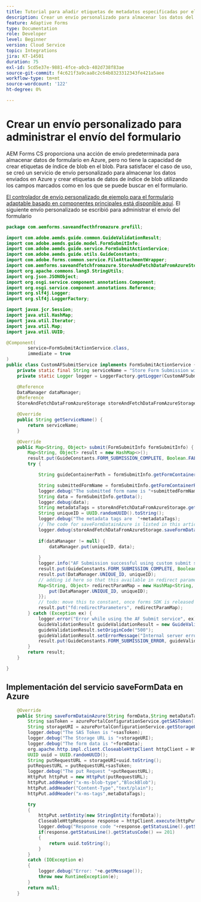 ```yaml
---
title: Tutorial para añadir etiquetas de metadatos especificadas por el usuario
description: Crear un envío personalizado para almacenar los datos del formulario con etiquetas de metadatos en Azure
feature: Adaptive Forms
type: Documentation
role: Developer
level: Beginner
version: Cloud Service
topic: Integrations
jira: KT-14501
duration: 75
exl-id: 5cd5e37e-9881-4fce-a0cb-402d738f83ae
source-git-commit: f4c621f3a9caa8c2c64b8323312343fe421a5aee
workflow-type: tm+mt
source-wordcount: '122'
ht-degree: 0%

---
```


# Crear un envío personalizado para administrar el envío del formulario

AEM Forms CS proporciona una acción de envío predeterminada para almacenar datos de formulario en Azure, pero no tiene la capacidad de crear etiquetas de índice de blob en el blob. Para satisfacer el caso de uso, se creó un servicio de envío personalizado para almacenar los datos enviados en Azure y crear etiquetas de datos de índice de blob utilizando los campos marcados como en los que se puede buscar en el formulario.

[El controlador de envío personalizado de ejemplo para el formulario adaptable basado en componentes principales está disponible aquí](https://github.com/adobe/aem-core-forms-components/blob/master/it/core/src/main/java/com/adobe/cq/forms/core/components/it/service/CustomAFSubmitService.java#L56). El siguiente envío personalizado se escribió para administrar el envío del formulario

```java
package com.aemforms.saveandfecthfromazure.prefill;

import com.adobe.aemds.guide.common.GuideValidationResult;
import com.adobe.aemds.guide.model.FormSubmitInfo;
import com.adobe.aemds.guide.service.FormSubmitActionService;
import com.adobe.aemds.guide.utils.GuideConstants;
import com.adobe.forms.common.service.FileAttachmentWrapper;
import com.aemforms.saveandfetchfromazure.StoreAndFetchDataFromAzureStorage;
import org.apache.commons.lang3.StringUtils;
import org.json.JSONObject;
import org.osgi.service.component.annotations.Component;
import org.osgi.service.component.annotations.Reference;
import org.slf4j.Logger;
import org.slf4j.LoggerFactory;

import javax.jcr.Session;
import java.util.HashMap;
import java.util.Iterator;
import java.util.Map;
import java.util.UUID;

@Component(
        service=FormSubmitActionService.class,
        immediate = true
)
public class CustomAFSubmitService implements FormSubmitActionService {
    private static final String serviceName = "Store Form Submission with Metadata tags in Azure";
    private static Logger logger = LoggerFactory.getLogger(CustomAFSubmitService.class);

    @Reference
    DataManager dataManager;
    @Reference
    StoreAndFetchDataFromAzureStorage storeAndFetchDataFromAzureStorage;

    @Override
    public String getServiceName() {
        return serviceName;
    }

    @Override
    public Map<String, Object> submit(FormSubmitInfo formSubmitInfo) {
        Map<String, Object> result = new HashMap<>();
        result.put(GuideConstants.FORM_SUBMISSION_COMPLETE, Boolean.FALSE);
        try {

            String guideContainerPath = formSubmitInfo.getFormContainerPath();

            String submittedFormName = formSubmitInfo.getFormContainerResource().getParent().getParent().getName();
            logger.debug("The submitted form name is "+submittedFormName);
            String data = formSubmitInfo.getData();
            logger.debug(data);
            String metadataTags = storeAndFetchDataFromAzureStorage.getMetaDataTags(submittedFormName,formSubmitInfo.getFormContainerPath(),formSubmitInfo.getFormContainerResource().getResourceResolver().adaptTo(Session.class),data);
            String uniqueID = UUID.randomUUID().toString();
            logger.debug("The metadata tags are  "+metadataTags);
            // The code for saveFormDatainAzure is listed in this article
            logger.debug(storeAndFetchDataFromAzureStorage.saveFormDatainAzure(data,metadataTags));
            
            if(dataManager != null) {
                dataManager.put(uniqueID, data);
               
            }
            logger.info("AF Submission successful using custom submit service for: {}", guideContainerPath);
            result.put(GuideConstants.FORM_SUBMISSION_COMPLETE, Boolean.TRUE);
            result.put(DataManager.UNIQUE_ID, uniqueID);
            // adding id here so that this available in redirect parameters in final thank you page
            Map<String, Object> redirectParamMap = new HashMap<String, Object>() {{
                put(DataManager.UNIQUE_ID, uniqueID);
            }};
            // todo: move this to constant, once forms SDK is released
            result.put("fd:redirectParameters", redirectParamMap);
        } catch (Exception ex) {
            logger.error("Error while using the AF Submit service", ex);
            GuideValidationResult guideValidationResult = new GuideValidationResult();
            guideValidationResult.setOriginCode("500");
            guideValidationResult.setErrorMessage("Internal server error");
            result.put(GuideConstants.FORM_SUBMISSION_ERROR, guideValidationResult);
        }
        return result;
    }

}
```

## Implementación del servicio saveFormData en Azure

```java
    @Override
    public String saveFormDatainAzure(String formData,String metaDataTags) {
        String sasToken = azurePortalConfigurationService.getSASToken();
        String storageURI = azurePortalConfigurationService.getStorageURI();
        logger.debug("The SAS Token is "+sasToken);
        logger.debug("The Storage URL is "+storageURI);
        logger.debug("The form data is "+formData);
        org.apache.http.impl.client.CloseableHttpClient httpClient = HttpClientBuilder.create().build();
        UUID uuid = UUID.randomUUID();
        String putRequestURL = storageURI+uuid.toString();
        putRequestURL = putRequestURL+sasToken;
        logger.debug("The put Request "+putRequestURL);
        HttpPut httpPut = new HttpPut(putRequestURL);
        httpPut.addHeader("x-ms-blob-type","BlockBlob");
        httpPut.addHeader("Content-Type","text/plain");
        httpPut.addHeader("x-ms-tags",metaDataTags);

        try
        {
            httpPut.setEntity(new StringEntity(formData));
            CloseableHttpResponse response = httpClient.execute(httpPut);
            logger.debug("Response code "+response.getStatusLine().getStatusCode());
            if(response.getStatusLine().getStatusCode() == 201)
            {
                return uuid.toString();
            }
        }
        catch (IOException e)
        {
            logger.debug("Error: "+e.getMessage());
            throw new RuntimeException(e);
        }
        return null;
    }
```

